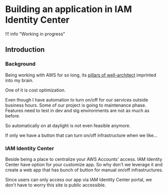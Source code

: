 # Building an application in IAM Identity Center

!!! info "Working in progress"

## Introduction
### Background
Being working with AWS for so long, its [pillars of well-architect](https://aws.amazon.com/blogs/apn/the-6-pillars-of-the-aws-well-architected-framework/) imprinted into my brain. 

One of it is cost optimization. 

Even though I have automation to turn on/off for our services outside business hours. 
Some of our project is going to maintenance phase. Features need to test in dev and stg environments are not as much as before. 

So automatically on at daylight is not even feasible anymore.

If only we have a button that can turn on/off infrastructure when we like...

### IAM Identity Center
Beside being a place to centralize your AWS Accounts' access. IAM Identity Center have option for your customize app. So why don't we leverage it and create a web app that has bunch of button for manual on/off infrastructures.

Since users can only access our app via IAM Identity Center portal, we don't have to worry this site is public accessible.